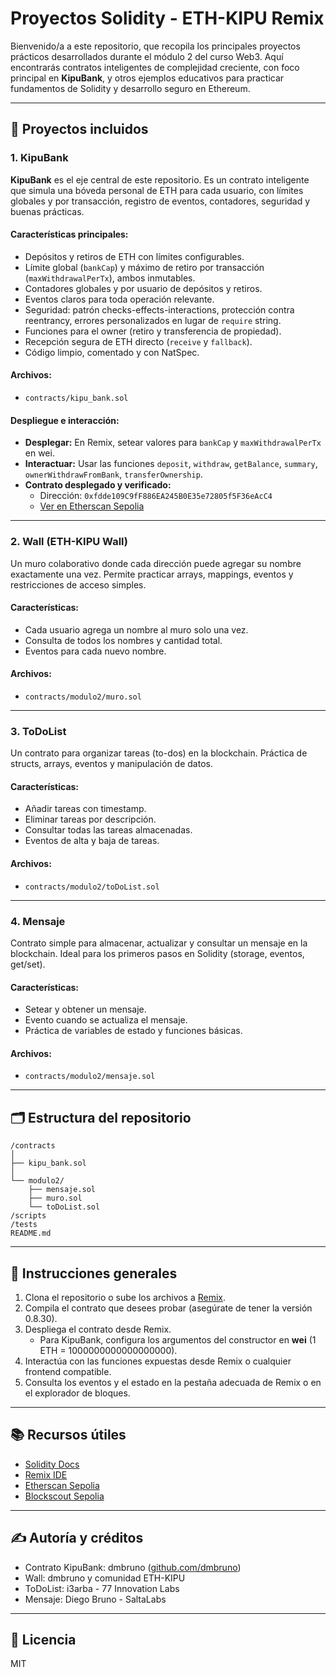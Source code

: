 # Proyectos Solidity - ETH-KIPU Remix

Bienvenido/a a este repositorio, que recopila los principales proyectos prácticos desarrollados durante el módulo 2 del curso Web3. Aquí encontrarás contratos inteligentes de complejidad creciente, con foco principal en **KipuBank**, y otros ejemplos educativos para practicar fundamentos de Solidity y desarrollo seguro en Ethereum.

---

## 🌟 Proyectos incluidos

### 1. KipuBank

**KipuBank** es el eje central de este repositorio. Es un contrato inteligente que simula una bóveda personal de ETH para cada usuario, con límites globales y por transacción, registro de eventos, contadores, seguridad y buenas prácticas.

#### Características principales:
- Depósitos y retiros de ETH con límites configurables.
- Límite global (`bankCap`) y máximo de retiro por transacción (`maxWithdrawalPerTx`), ambos inmutables.
- Contadores globales y por usuario de depósitos y retiros.
- Eventos claros para toda operación relevante.
- Seguridad: patrón checks-effects-interactions, protección contra reentrancy, errores personalizados en lugar de `require` string.
- Funciones para el owner (retiro y transferencia de propiedad).
- Recepción segura de ETH directo (`receive` y `fallback`).
- Código limpio, comentado y con NatSpec.

#### Archivos:
- `contracts/kipu_bank.sol`

#### Despliegue e interacción:
- **Desplegar:** En Remix, setear valores para `bankCap` y `maxWithdrawalPerTx` en wei.
- **Interactuar:** Usar las funciones `deposit`, `withdraw`, `getBalance`, `summary`, `ownerWithdrawFromBank`, `transferOwnership`.
- **Contrato desplegado y verificado:**  
  - Dirección: `0xfdde109C9fF886EA245B0E35e72805f5F36eAcC4`  
  - [Ver en Etherscan Sepolia](https://sepolia.etherscan.io/address/0xfdde109C9fF886EA245B0E35e72805f5F36eAcC4)

---

### 2. Wall (ETH-KIPU Wall)

Un muro colaborativo donde cada dirección puede agregar su nombre exactamente una vez. Permite practicar arrays, mappings, eventos y restricciones de acceso simples.

#### Características:
- Cada usuario agrega un nombre al muro solo una vez.
- Consulta de todos los nombres y cantidad total.
- Eventos para cada nuevo nombre.

#### Archivos:
- `contracts/modulo2/muro.sol`

---

### 3. ToDoList

Un contrato para organizar tareas (to-dos) en la blockchain. Práctica de structs, arrays, eventos y manipulación de datos.

#### Características:
- Añadir tareas con timestamp.
- Eliminar tareas por descripción.
- Consultar todas las tareas almacenadas.
- Eventos de alta y baja de tareas.

#### Archivos:
- `contracts/modulo2/toDoList.sol`

---

### 4. Mensaje

Contrato simple para almacenar, actualizar y consultar un mensaje en la blockchain. Ideal para los primeros pasos en Solidity (storage, eventos, get/set).

#### Características:
- Setear y obtener un mensaje.
- Evento cuando se actualiza el mensaje.
- Práctica de variables de estado y funciones básicas.

#### Archivos:
- `contracts/modulo2/mensaje.sol`

---

## 🗂️ Estructura del repositorio

```
/contracts
│
├── kipu_bank.sol
│
└── modulo2/
    ├── mensaje.sol
    ├── muro.sol
    └── toDoList.sol
/scripts
/tests
README.md
```

---

## 📝 Instrucciones generales

1. Clona el repositorio o sube los archivos a [Remix](https://remix.ethereum.org/).
2. Compila el contrato que desees probar (asegúrate de tener la versión 0.8.30).
3. Despliega el contrato desde Remix.
    - Para KipuBank, configura los argumentos del constructor en **wei** (1 ETH = 1000000000000000000).
4. Interactúa con las funciones expuestas desde Remix o cualquier frontend compatible.
5. Consulta los eventos y el estado en la pestaña adecuada de Remix o en el explorador de bloques.

---

## 📚 Recursos útiles

- [Solidity Docs](https://docs.soliditylang.org/)
- [Remix IDE](https://remix.ethereum.org/)
- [Etherscan Sepolia](https://sepolia.etherscan.io/)
- [Blockscout Sepolia](https://eth-sepolia.blockscout.com/)

---

## ✍️ Autoría y créditos

- Contrato KipuBank: dmbruno ([github.com/dmbruno](https://github.com/dmbruno))
- Wall: dmbruno y comunidad ETH-KIPU
- ToDoList: i3arba - 77 Innovation Labs
- Mensaje: Diego Bruno - SaltaLabs

---

## 📝 Licencia

MIT
